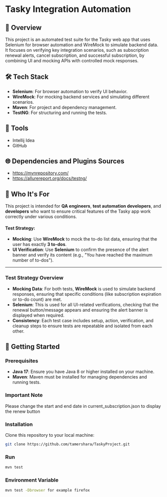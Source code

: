 
# Tasky Integration Automation


## 📌 Overview

This project is an automated test suite for the Tasky web app that uses Selenium for browser automation and WireMock to simulate backend data. It focuses on verifying key integration scenarios, such as subscription renewal alerts, cancel subscription, and successful subscription, by combining UI and mocking APIs with controlled mock responses.


## 🛠️ Tech Stack

- **Selenium**: For browser automation to verify UI behavior.
- **WireMock**: For mocking backend services and simulating different scenarios.
- **Maven**: For project and dependency management.
- **TestNG**: For structuring and running the tests.


## 🧰 Tools

- Intellij Idea
- GitHub


## 🌐 Dependencies and Plugins Sources

- https://mvnrepository.com/
- https://allurereport.org/docs/testng/

## 👥 Who It's For

This project is intended for **QA engineers**, **test automation developers**, and **developers** who want to ensure critical features of the Tasky app work correctly under various conditions.




#### **Test Strategy**:
- **Mocking**: Use **WireMock** to mock the to-do list data, ensuring that the user has exactly **3 to-dos**.
- **UI Verification**: Use **Selenium** to confirm the presence of the alert banner and verify its content (e.g., "You have reached the maximum number of to-dos").

---

### Test Strategy Overview

- **Mocking Data**: For both tests, **WireMock** is used to simulate backend responses, ensuring that specific conditions (like subscription expiration or to-do count) are met.
- **Selenium**: This is used for all UI-related verifications, checking that the renewal button/message appears and ensuring the alert banner is displayed when required.
- **Consistency**: Each test case includes setup, action, verification, and cleanup steps to ensure tests are repeatable and isolated from each other.



## 🚀 Getting Started

### Prerequisites

- **Java 17**: Ensure you have Java 8 or higher installed on your machine.
- **Maven**: Maven must be installed for managing dependencies and running tests.

### Important Note
Please change the start and
end date in current_subscription.json
to display the renew button

### Installation

Clone this repository to your local machine:
   ```bash
   git clone https://github.com/tamershara/TaskyProject.git
```

### Run

   ```bash
   mvn test
```

### Environment Variable


   ```bash
   mvn test -Dbrowser for example firefox

